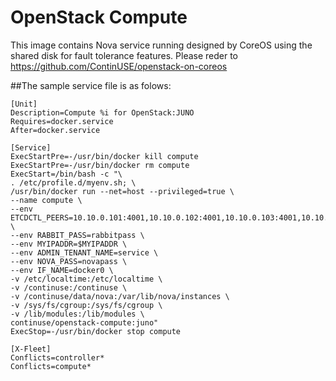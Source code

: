 # OpenStack Compute
This image contains Nova service running designed by CoreOS using the shared disk for fault tolerance features. Please reder to https://github.com/ContinUSE/openstack-on-coreos

##The sample service file is as folows:

```
[Unit]
Description=Compute %i for OpenStack:JUNO
Requires=docker.service
After=docker.service

[Service]
ExecStartPre=-/usr/bin/docker kill compute
ExecStartPre=-/usr/bin/docker rm compute
ExecStart=/bin/bash -c "\
. /etc/profile.d/myenv.sh; \
/usr/bin/docker run --net=host --privileged=true \
--name compute \
--env ETCDCTL_PEERS=10.10.0.101:4001,10.10.0.102:4001,10.10.0.103:4001,10.10.0.104:4001 \
--env RABBIT_PASS=rabbitpass \
--env MYIPADDR=$MYIPADDR \
--env ADMIN_TENANT_NAME=service \
--env NOVA_PASS=novapass \
--env IF_NAME=docker0 \
-v /etc/localtime:/etc/localtime \
-v /continuse:/continuse \
-v /continuse/data/nova:/var/lib/nova/instances \
-v /sys/fs/cgroup:/sys/fs/cgroup \
-v /lib/modules:/lib/modules \
continuse/openstack-compute:juno"
ExecStop=-/usr/bin/docker stop compute

[X-Fleet]
Conflicts=controller*
Conflicts=compute*
```
